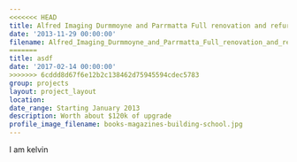 ```yaml
---
<<<<<<< HEAD
title: Alfred Imaging Durmmoyne and Parrmatta Full renovation and refurbishment
date: '2013-11-29 00:00:00'
filename: Alfred_Imaging_Durmmoyne_and_Parrmatta_Full_renovation_and_refurbishment
=======
title: asdf
date: '2017-02-14 00:00:00'
>>>>>>> 6cddd8d67f6e12b2c138462d75945594cdec5783
group: projects
layout: project_layout
location: 
date_range: Starting January 2013
description: Worth about $120k of upgrade
profile_image_filename: books-magazines-building-school.jpg
---
```


I am kelvin